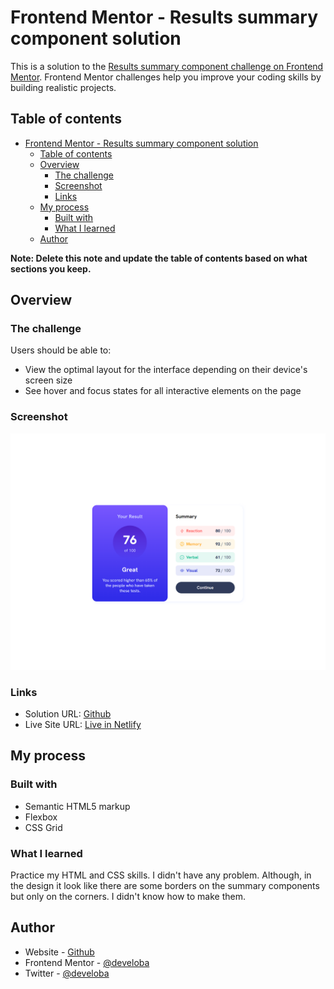 # Frontend Mentor - Results summary component solution

This is a solution to the [Results summary component challenge on Frontend Mentor](https://www.frontendmentor.io/challenges/results-summary-component-CE_K6s0maV). Frontend Mentor challenges help you improve your coding skills by building realistic projects. 

## Table of contents

- [Frontend Mentor - Results summary component solution](#frontend-mentor---results-summary-component-solution)
  - [Table of contents](#table-of-contents)
  - [Overview](#overview)
    - [The challenge](#the-challenge)
    - [Screenshot](#screenshot)
    - [Links](#links)
  - [My process](#my-process)
    - [Built with](#built-with)
    - [What I learned](#what-i-learned)
  - [Author](#author)

**Note: Delete this note and update the table of contents based on what sections you keep.**

## Overview

### The challenge

Users should be able to:

- View the optimal layout for the interface depending on their device's screen size
- See hover and focus states for all interactive elements on the page

### Screenshot

![](./assets/images/preview.png)

### Links

- Solution URL: [Github](https://your-solution-url.com)
- Live Site URL: [Live in Netlify](https://your-live-site-url.com)

## My process

### Built with

- Semantic HTML5 markup
- Flexbox
- CSS Grid

### What I learned

Practice my HTML and CSS skills. I didn't have any problem. Although, in the design it look like there are some borders on the summary components but only on the corners. I didn't know how to make them.

## Author

- Website - [Github](https://github.com/develoba)
- Frontend Mentor - [@develoba](https://www.frontendmentor.io/profile/develoba)
- Twitter - [@develoba](https://www.twitter.com/develoba)